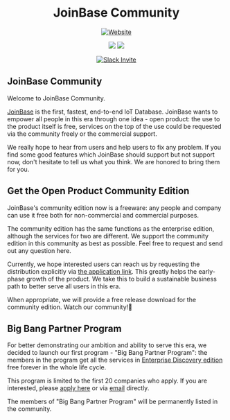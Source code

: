 <h1 align="center">JoinBase Community</h1>

<div align="center">

  <a href="">[![Website](https://img.shields.io/badge/https://-joinbase.io-blue.svg)](https://joinbase.io/)</a>

</div>

<div align="center">

  <a href="">![](https://img.shields.io/github/stars/open-joinbase/JoinBase)</a>
  <a href="">![](https://img.shields.io/github/issues/open-joinbase/JoinBase)</a>

</div>

<div align="center">
 
  <a href="">[![Slack Invite](https://img.shields.io/badge/Slack-Join-blue?logo=slack&labelColor=8b2671)](https://join.slack.com/t/joinbaseworkspace/shared_invite/zt-1bizmnl2c-HaXl93gZ5Hnm_ukDAotZzg)</a>

</div>


## JoinBase Community

Welcome to JoinBase Community.

[JoinBase](https://JoinBase.io/) is the first, fastest, end-to-end IoT Database. JoinBase wants to empower all people in this era through one idea - open product: the use to the product itself is free, services on the top of the use could be requested via the community freely or the commercial support.

We really hope to hear from users and help users to fix any problem. If you find some good features which JoinBase should support but not support now, don't hesitate to tell us what you think. We are honored to bring them for you.

## Get the Open Product Community Edition

JoinBase's community edition now is a freeware: any people and company can use it free both for non-commercial and commercial purposes. 

The community edition has the same functions as the enterprise edition, although the services for two are different. We support the community edition in this community as best as possible. Feel free to request and send out any question here.

Currently, we hope interested users can reach us by requesting the distribution explicitly via [the application link](). This greatly helps the early-phase growth of the product. We take this to build a sustainable business path to better serve all users in this era. 

When appropriate, we will provide a free release download for the community edition. Watch our community!💞

## Big Bang Partner Program

For better demonstrating our ambition and ability to serve this era, we decided to launch our first program - "Big Bang Partner Program": the members in the program get all the services in [Enterprise Discovery edition](https://joinbase.io/pricing/) free forever in the whole life cycle. 

This program is limited to the first 20 companies who apply. If you are interested, please [apply here](https://cloud.joinbase.io/req) or via [email](mailto://contact@joinbase.io) directly.

The members of "Big Bang Partner Program" will be permanently listed in the community.